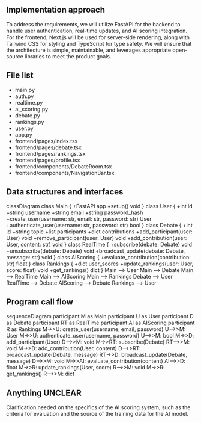 ## Implementation approach

To address the requirements, we will utilize FastAPI for the backend to handle user authentication, real-time updates, and AI scoring integration. For the frontend, Next.js will be used for server-side rendering, along with Tailwind CSS for styling and TypeScript for type safety. We will ensure that the architecture is simple, maintainable, and leverages appropriate open-source libraries to meet the product goals.

## File list

- main.py
- auth.py
- realtime.py
- ai_scoring.py
- debate.py
- rankings.py
- user.py
- app.py
- frontend/pages/index.tsx
- frontend/pages/debate.tsx
- frontend/pages/rankings.tsx
- frontend/pages/profile.tsx
- frontend/components/DebateRoom.tsx
- frontend/components/NavigationBar.tsx

## Data structures and interfaces


classDiagram
    class Main {
        +FastAPI app
        +setup() void
    }
    class User {
        +int id
        +string username
        +string email
        +string password_hash
        +create_user(username: str, email: str, password: str) User
        +authenticate_user(username: str, password: str) bool
    }
    class Debate {
        +int id
        +string topic
        +list participants
        +dict contributions
        +add_participant(user: User) void
        +remove_participant(user: User) void
        +add_contribution(user: User, content: str) void
    }
    class RealTime {
        +subscribe(debate: Debate) void
        +unsubscribe(debate: Debate) void
        +broadcast_update(debate: Debate, message: str) void
    }
    class AIScoring {
        +evaluate_contribution(contribution: str) float
    }
    class Rankings {
        +dict user_scores
        +update_rankings(user: User, score: float) void
        +get_rankings() dict
    }
    Main --> User
    Main --> Debate
    Main --> RealTime
    Main --> AIScoring
    Main --> Rankings
    Debate --> User
    RealTime --> Debate
    AIScoring --> Debate
    Rankings --> User


## Program call flow


sequenceDiagram
    participant M as Main
    participant U as User
    participant D as Debate
    participant RT as RealTime
    participant AI as AIScoring
    participant R as Rankings
    M->>U: create_user(username, email, password)
    U-->>M: User
    M->>U: authenticate_user(username, password)
    U-->>M: bool
    M->>D: add_participant(User)
    D-->>M: void
    M->>RT: subscribe(Debate)
    RT-->>M: void
    M->>D: add_contribution(User, content)
    D-->>RT: broadcast_update(Debate, message)
    RT->>D: broadcast_update(Debate, message)
    D-->>M: void
    M->>AI: evaluate_contribution(content)
    AI-->>D: float
    M->>R: update_rankings(User, score)
    R-->>M: void
    M->>R: get_rankings()
    R-->>M: dict


## Anything UNCLEAR

Clarification needed on the specifics of the AI scoring system, such as the criteria for evaluation and the source of the training data for the AI model.

